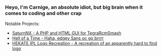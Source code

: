 ### Heyo, I'm Carnige, an absolute idiot, but big brain when it comes to coding and other crap

Notable Projects:
- [SaturnNX - A PHP and HTML GUI for TegraRcmSmash](https://github.com/kckarnige/saturnNX/)
- [Hell of a Time - Haha, edgey Sans oc go brrrr](https://kckarnige.github.io/hoat/)
- [HEKATE IPL Logo Recreation - A recreation of an apparently hard to find logo](https://github.com/kckarnige/hekate-logo/)
